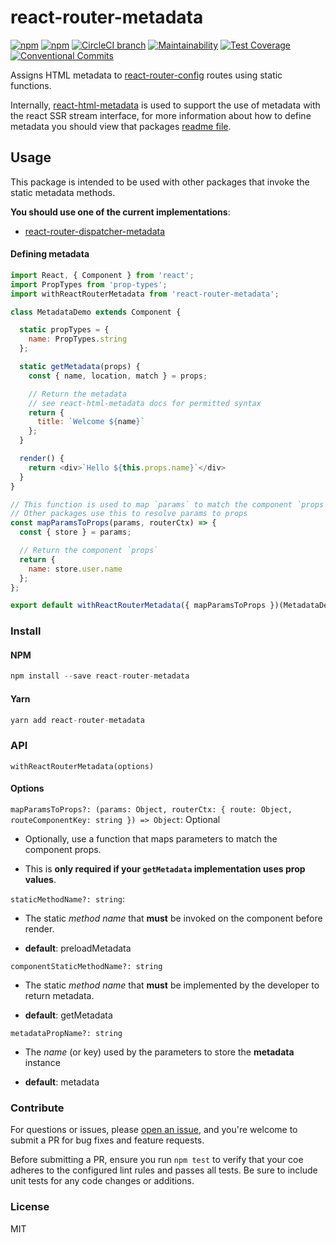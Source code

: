 # react-router-metadata

[![npm](https://img.shields.io/npm/v/react-router-metadata.svg)](https://www.npmjs.com/package/react-router-metadata)
[![npm](https://img.shields.io/npm/dm/react-router-metadata.svg)](https://www.npmjs.com/package/react-router-metadata)
[![CircleCI branch](https://img.shields.io/circleci/project/github/adam-26/react-router-metadata/master.svg)](https://circleci.com/gh/adam-26/react-router-metadata/tree/master)
[![Maintainability](https://api.codeclimate.com/v1/badges/01536aa6e4ae39932ba2/maintainability)](https://codeclimate.com/github/adam-26/react-router-metadata/maintainability)
[![Test Coverage](https://api.codeclimate.com/v1/badges/01536aa6e4ae39932ba2/test_coverage)](https://codeclimate.com/github/adam-26/react-router-metadata/test_coverage)
[![Conventional Commits](https://img.shields.io/badge/Conventional%20Commits-1.0.0-yellow.svg)](https://conventionalcommits.org)

Assigns HTML metadata to [react-router-config](https://github.com/ReactTraining/react-router/tree/master/packages/react-router-config) routes using static functions.

Internally, [react-html-metadata](https://github.com/adam-26/react-html-metadata) is used to support the use of metadata with the react SSR stream interface, for more information
about how to define metadata you should view that packages [readme file](https://github.com/adam-26/react-html-metadata).

## Usage

This package is intended to be used with other packages that invoke the static metadata methods.

**You should use one of the current implementations**:

  * [react-router-dispatcher-metadata](https://github.com/adam-26/react-router-dispatcher-metadata)

#### Defining metadata


```js
import React, { Component } from 'react';
import PropTypes from 'prop-types';
import withReactRouterMetadata from 'react-router-metadata';

class MetadataDemo extends Component {

  static propTypes = {
    name: PropTypes.string
  };

  static getMetadata(props) {
    const { name, location, match } = props;

    // Return the metadata
    // see react-html-metadata docs for permitted syntax
    return {
      title: `Welcome ${name}`
    };
  }

  render() {
    return <div>`Hello ${this.props.name}`</div>
  }
}

// This function is used to map `params` to match the component `props`
// Other packages use this to resolve params to props
const mapParamsToProps(params, routerCtx) => {
  const { store } = params;

  // Return the component `props`
  return {
    name: store.user.name
  };
};

export default withReactRouterMetadata({ mapParamsToProps })(MetadataDemo);

```


### Install

#### NPM

```js
npm install --save react-router-metadata
```

#### Yarn

```js
yarn add react-router-metadata
```

### API

`withReactRouterMetadata(options)`

#### Options

`mapParamsToProps?: (params: Object, routerCtx: { route: Object, routeComponentKey: string }) => Object`: Optional

* Optionally, use a function that maps parameters to match the component props.

* This is **only required if your `getMetadata` implementation uses prop values**.

`staticMethodName?: string`:

* The static _method name_ that **must** be invoked on the component before render.

* **default**: preloadMetadata

`componentStaticMethodName?: string`

* The static _method name_ that **must** be implemented by the developer to return metadata.

* **default**: getMetadata

`metadataPropName?: string`

* The _name_  (or key) used by the parameters to store the **metadata** instance

* **default**: metadata

### Contribute
For questions or issues, please [open an issue](https://github.com/adam-26/react-html-metadata/issues), and you're welcome to submit a PR for bug fixes and feature requests.

Before submitting a PR, ensure you run `npm test` to verify that your coe adheres to the configured lint rules and passes all tests. Be sure to include unit tests for any code changes or additions.

### License
MIT